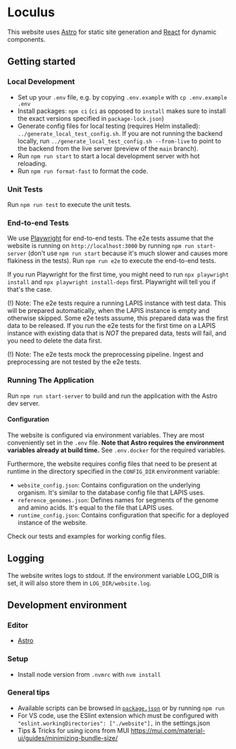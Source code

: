 # Loculus

This website uses [Astro](https://astro.build/) for static site generation and
[React](https://react.dev/) for dynamic components.

## Getting started

### Local Development

-   Set up your `.env` file, e.g. by copying `.env.example` with `cp .env.example .env`
-   Install packages: `npm ci` (`ci` as opposed to `install` makes sure to install the exact versions specified in `package-lock.json`)
-   Generate config files for local testing (requires Helm installed): `../generate_local_test_config.sh`. If you are not running the backend locally, run `../generate_local_test_config.sh --from-live` to point to the backend from the live server (preview of the `main` branch).
-   Run `npm run start` to start a local development server with hot reloading.
-   Run `npm run format-fast` to format the code.

### Unit Tests

Run `npm run test` to execute the unit tests.

### End-to-end Tests

We use [Playwright](https://playwright.dev/) for end-to-end tests.
The e2e tests assume that the website is running on `http://localhost:3000` by running `npm run start-server` (don't use `npm run start` because it's much slower and causes more flakiness in the tests).
Run `npm run e2e` to execute the end-to-end tests.

If you run Playwright for the first time, you might need to run `npx playwright install`
and `npx playwright install-deps` first. Playwright will tell you if that's the case.

(!) Note: The e2e tests require a running LAPIS instance with test data. This will be prepared automatically, when the LAPIS instance is empty and otherwise skipped. Some e2e tests assume, this prepared data was the first data to be released. If you run the e2e tests for the first time on a LAPIS instance with existing data that is _NOT_ the prepared data, tests will fail, and you need to delete the data first.

(!) Note: The e2e tests mock the preprocessing pipeline. Ingest and preprocessing are not tested by the e2e tests.

### Running The Application

Run `npm run start-server` to build and run the application with the Astro dev server.

#### Configuration

The website is configured via environment variables. They are most conveniently set in the `.env` file.
**Note that Astro requires the environment variables already at build time.**
See `.env.docker` for the required variables.

Furthermore, the website requires config files that need to be present at runtime in the directory
specified in the `CONFIG_DIR` environment variable:

-   `website_config.json`: Contains configuration on the underlying organism. It's similar to the database config file that LAPIS uses.
-   `reference_genomes.json`: Defines names for segments of the genome and amino acids. It's equal to the file that LAPIS uses.
-   `runtime_config.json`: Contains configuration that specific for a deployed instance of the website.

Check our tests and examples for working config files.

## Logging

The website writes logs to stdout.
If the environment variable LOG_DIR is set, it will also store them in `LOG_DIR/website.log`.

## Development environment

### Editor

-   [Astro](https://docs.astro.build/en/editor-setup/)

### Setup

-   Install node version from `.nvmrc` with `nvm install`

### General tips

-   Available scripts can be browsed in [`package.json`](./package.json) or by running `npm run`
-   For VS code, use the ESlint extension which must be configured with `"eslint.workingDirectories": ["./website"],` in the settings.json
-   Tips & Tricks for using icons from MUI https://mui.com/material-ui/guides/minimizing-bundle-size/
